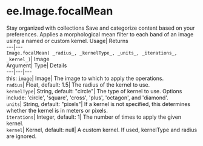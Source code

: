  
#  ee.Image.focalMean
Stay organized with collections  Save and categorize content based on your preferences. 
Applies a morphological mean filter to each band of an image using a named or custom kernel. Usage| Returns  
---|---  
`Image.focalMean( _radius_, _kernelType_, _units_, _iterations_, _kernel_)`| Image  
Argument| Type| Details  
---|---|---  
this: `image`| Image| The image to which to apply the operations.  
`radius`| Float, default: 1.5| The radius of the kernel to use.  
`kernelType`| String, default: "circle"| The type of kernel to use. Options include: 'circle', 'square', 'cross', 'plus', 'octagon', and 'diamond'.  
`units`| String, default: "pixels"| If a kernel is not specified, this determines whether the kernel is in meters or pixels.  
`iterations`| Integer, default: 1| The number of times to apply the given kernel.  
`kernel`| Kernel, default: null| A custom kernel. If used, kernelType and radius are ignored.  
